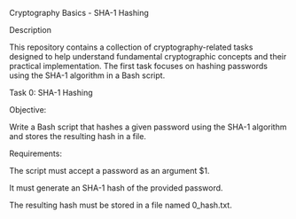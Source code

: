 Cryptography Basics - SHA-1 Hashing

Description

This repository contains a collection of cryptography-related tasks designed to help understand fundamental cryptographic concepts and their practical implementation. The first task focuses on hashing passwords using the SHA-1 algorithm in a Bash script.

Task 0: SHA-1 Hashing

Objective:

Write a Bash script that hashes a given password using the SHA-1 algorithm and stores the resulting hash in a file.

Requirements:

The script must accept a password as an argument $1.

It must generate an SHA-1 hash of the provided password.

The resulting hash must be stored in a file named 0_hash.txt.